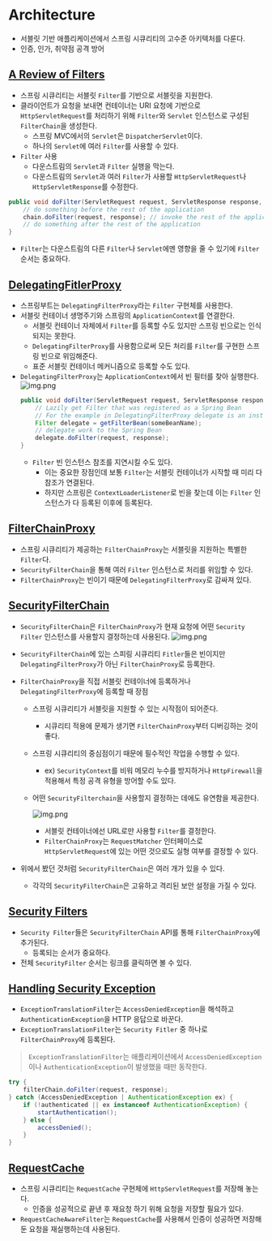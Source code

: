 # Architecture

- 서블릿 기반 애플리케이션에서 스프링 시큐리티의 고수준 아키텍처를 다룬다.
- 인증, 인가, 취약점 공격 방어

## [A Review of Filters](https://docs.spring.io/spring-security/reference/servlet/architecture.html#servlet-filters-review)

- 스프링 시큐리티는 서블릿 `Filter`를 기반으로 서블릿을 지원한다.
- 클라이언트가 요청을 보내면 컨테이너는 URI 요청에 기반으로`HttpServletRequest`를 처리하기 위해 `Filter`와 `Servlet` 인스턴스로 구성된 `FilterChain`을 생성한다.
    - 스프링 MVC에서의 `Servlet`은 `DispatcherServlet`이다.
    - 하나의 `Servlet`에 여러 `Filter`를 사용할 수 있다.
- `Filter` 사용
    - 다운스트림의 `Servlet`과 `Filter` 실행을 막는다.
    - 다운스트림의 `Servlet`과 여러 `Filter`가 사용할 `HttpServletRequest`나 `HttpServletResponse`를 수정한다.

```java
public void doFilter(ServletRequest request, ServletResponse response, FilterChain chain) {
	// do something before the rest of the application
    chain.doFilter(request, response); // invoke the rest of the application
    // do something after the rest of the application
}
```

- `Filter`는 다운스트림의 다른 `Filter`나 `Servlet`에멘 영향을 줄 수 있기에 `Filter` 순서는 중요하다.

## [DelegatingFitlerProxy](https://docs.spring.io/spring-security/reference/servlet/architecture.html#servlet-delegatingfilterproxy)

- 스프링부트는 `DelegatingFilterProxy`라는 `Filter` 구현체를 사용한다.
- 서블릿 컨테이너 생명주기와 스프링의 `ApplicationContext`를 연결한다.
    - 서블릿 컨테이너 자체에서 `Filter`를 등록할 수도 있지만 스프링 빈으로는 인식되지는 못한다.
    - `DelegatingFilterProxy`를 사용함으로써 모든 처리를 `Filter`를 구현한 스프링 빈으로 위임해준다.
    - 표준 서블릿 컨테이너 메커니즘으로 등록할 수도 있다.
- `DelegatingFilterProxy`는 `ApplicationContext`에서 빈 필터를 찾아 실행한다. 
  ![img.png](../../../../image/delegatingfilterproxy.png)
    ```java
    public void doFilter(ServletRequest request, ServletResponse response, FilterChain chain) {
        // Lazily get Filter that was registered as a Spring Bean
        // For the example in DelegatingFilterProxy delegate is an instance of Bean Filter0
        Filter delegate = getFilterBean(someBeanName);
        // delegate work to the Spring Bean
        delegate.doFilter(request, response);
    }
    ```
    - `Filter` 빈 인스턴스 참조를 지연시킬 수도 있다.
        - 이는 중요한 장점인데 보통 `Filter`는 서블릿 컨테이너가 시작할 때 미리 다 참조가 연결된다.
        - 하지만 스프링은 `ContextLoaderListener`로 빈을 찾는데 이는 `Filter` 인스턴스가 다 등록된 이후에 등록된다.
## [FilterChainProxy](https://docs.spring.io/spring-security/reference/servlet/architecture.html#servlet-filterchainproxy)

- 스프링 시큐리티가 제공하는 `FilterChainProxy`는 서블릿을 지원하는 특별한 `Filter`다.
- `SecurityFilterChain`을 통해 여러 `Filter` 인스턴스로 처리를 위임할 수 있다.
- `FilterChainProxy`는 빈이기 때문에 `DelegatingFilterProxy`로 감싸져 있다.

## [SecurityFilterChain](https://docs.spring.io/spring-security/reference/servlet/architecture.html#servlet-securityfilterchain)

- `SecurityFilterChain`은 `FilterChainProxy`가 현재 요청에 어떤 `Security Filter` 인스턴스를 사용할지 결정하는데 사용된다.
![img.png](../../../../image/securityfilterchain.png)

- `SecurityFilterChain`에 있는 스피링 시큐리티 `Fitler`들은 빈이지만 `DelegatingFilterProxy`가 아닌 `FilterChainProxy`로 등록한다.
- `FilterChainProxy`을 직접 서블릿 컨테이너에 등록하거나 `DelegatingFilterProxy`에 등록할 때 장점
    - 스프링 시큐리티가 서블릿을 지원할 수 있는 시작점이 되어준다.
        - 시큐리티 적용에 문제가 생기면 `FilterChainProxy`부터 디버깅하는 것이 좋다.
    - 스프링 시큐리티의 중심점이기 때문에 필수적인 작업을 수행할 수 있다.
        - ex) `SecurityContext`를 비워 메모리 누수를 방지하거나 `HttpFirewall`을 적용해서 특정 공격 유형을 방어할 수도 있다.
    - 어떤 `SecurityFilterchain`을 사용할지 결정하는 데에도 유연함을 제공한다.

      ![img.png](../../../../image/securityfilterchains.png)

        - 서블릿 컨테이너에선 URL로만 사용할 `Filter`를 결정한다.
        - `FilterChainProxy`는 `RequestMatcher` 인터페이스로 `HttpServletRequest`에 있는 어떤 것으로도 실형 여부를 결정할 수 있다.
- 위에서 봤던 것처럼 `SecurityFilterChain`은 여러 개가 있을 수 있다.
    - 각각의 `SecurityFilterChain`은 고유하고 격리된 보안 설정을 가질 수 있다.

## [Security Filters](https://docs.spring.io/spring-security/reference/servlet/architecture.html#servlet-security-filters)

- `Security Filter`들은 `SecurityFilterChain` API를 통해 `FilterChainProxy`에 추가된다.
    - 등록되는 순서가 중요하다.
- 전체 `SecurityFilter` 순서는 링크를 클릭하면 볼 수 있다.

## [Handling Security Exception](https://docs.spring.io/spring-security/reference/servlet/architecture.html#servlet-exceptiontranslationfilter)

- `ExceptionTranslationFilter`는 `AccessDeniedException`을 해석하고 `AuthenticationException`을 HTTP 응답으로 바꾼다.
- `ExceptionTranslationFilter`는 `Security Fitler` 중 하나로 `FilterChainProxy`에 등록된다.

> `ExceptionTranslationFilter`는 애플리케이션에서 `AccessDeniedException`이나 `AuthenticationException`이 발생했을 때만 동작한다.
>

```java
try {
	filterChain.doFilter(request, response);
} catch (AccessDeniedException | AuthenticationException ex) {
	if (!authenticated || ex instanceof AuthenticationException) {
		startAuthentication();
	} else {
		accessDenied();
	}
}
```

## [RequestCache](https://docs.spring.io/spring-security/reference/servlet/architecture.html#requestcache)

- 스프링 시큐리티는 `RequestCache` 구현체에 `HttpServletRequest`를 저장해 놓는다.
    - 인증을 성공적으로 끝낸 후 재요청 하기 위해 요청을 저장할 필요가 있다.
- `RequestCacheAwareFilter`는 `RequestCache`를 사용해서 인증이 성공하면 저장해둔 요청을 재실행하는데 사용된다.
